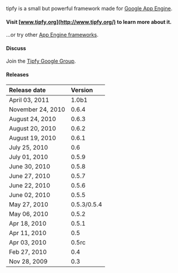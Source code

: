 tipfy is a small but powerful framework made for [Google App Engine](http://code.google.com/appengine/).

#### Visit [www.tipfy.org](http://www.tipfy.org/) to learn more about it. ####

...or try other [App Engine frameworks](AppEngineFrameworks.md).

#### Discuss ####
Join the [Tipfy Google Group](http://groups.google.com/group/tipfy).

#### Releases ####
|Release date|Version|
|:-----------|:------|
|April 03, 2011|1.0b1|
|November 24, 2010|0.6.4|
|August 24, 2010|0.6.3|
|August 20, 2010|0.6.2|
|August 19, 2010|0.6.1|
|July 25, 2010|0.6|
|July 01, 2010|0.5.9|
|June 30, 2010|0.5.8|
|June 27, 2010|0.5.7|
|June 22, 2010|0.5.6|
|June 02, 2010|0.5.5|
|May 27, 2010|0.5.3/0.5.4|
|May 06, 2010|0.5.2|
|Apr 18, 2010|0.5.1|
|Apr 11, 2010|0.5|
|Apr 03, 2010|0.5rc|
|Feb 27, 2010|0.4|
|Nov 28, 2009|0.3|